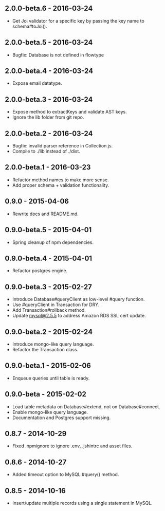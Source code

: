 ## 2.0.0-beta.6 - 2016-03-24

* Get Joi validator for a specific key by passing the key name to schema#toJoi().

## 2.0.0-beta.5 - 2016-03-24

* Bugfix: Database is not defined in flowtype

## 2.0.0-beta.4 - 2016-03-24

* Expose email datatype.

## 2.0.0-beta.3 - 2016-03-24

* Expose method to extractKeys and validate AST keys.
* Ignore the lib folder from git repo.

## 2.0.0-beta.2 - 2016-03-24

* Bugfix: invalid parser reference in Collection.js.
* Compile to ./lib instead of ./dist.

## 2.0.0-beta.1 - 2016-03-23

* Refactor method names to make more sense.
* Add proper schema + validation functionality.

## 0.9.0 - 2015-04-06

* Rewrite docs and README.md.

## 0.9.0-beta.5 - 2015-04-01

* Spring cleanup of npm dependencies.

## 0.9.0-beta.4 - 2015-04-01

* Refactor postgres engine.

## 0.9.0-beta.3 - 2015-02-27

* Introduce Database#queryClient as low-level #query function.
* Use #queryClient in Transaction for DRY.
* Add Transaction#rollback method.
* Update mysql@2.5.5 to address Amazon RDS SSL cert update.

## 0.9.0-beta.2 - 2015-02-24

* Introduce mongo-like query language.
* Refactor the Transaction class.

## 0.9.0-beta.1 - 2015-02-06

* Enqueue queries until table is ready.

## 0.9.0-beta - 2015-02-02

* Load table metadata on Database#extend, not on Database#connect.
* Enable mongo-like query language.
* Documentation and Postgres support missing.

## 0.8.7 - 2014-10-29

* Fixed .npmignore to ignore .env, .jshintrc and asset files.

## 0.8.6 - 2014-10-27

* Added timeout option to MySQL #query() method.

## 0.8.5 - 2014-10-16

* Insert/update multiple records using a single statement in MySQL.
